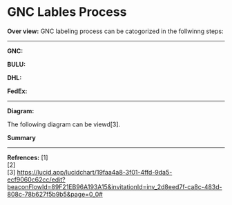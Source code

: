 # GNC Lables Process

**Over view:** GNC labeling process can be catogorized in the follwinng steps:

----------------------

**GNC:**

**BULU:**

**DHL:**

**FedEx:**

 --------------------------
 
**Diagram:**



The following diagram can be viewd[3].

**Summary**
 
---------------------------------------------
**Refrences:**
[1]<br>
[2]<br>
[3] https://lucid.app/lucidchart/19faa4a8-3f01-4ffd-9da5-ecf9060c62cc/edit?beaconFlowId=89F21EB96A193A15&invitationId=inv_2d8eed7f-ca8c-483d-808c-78b627f5b9b5&page=0_0#
